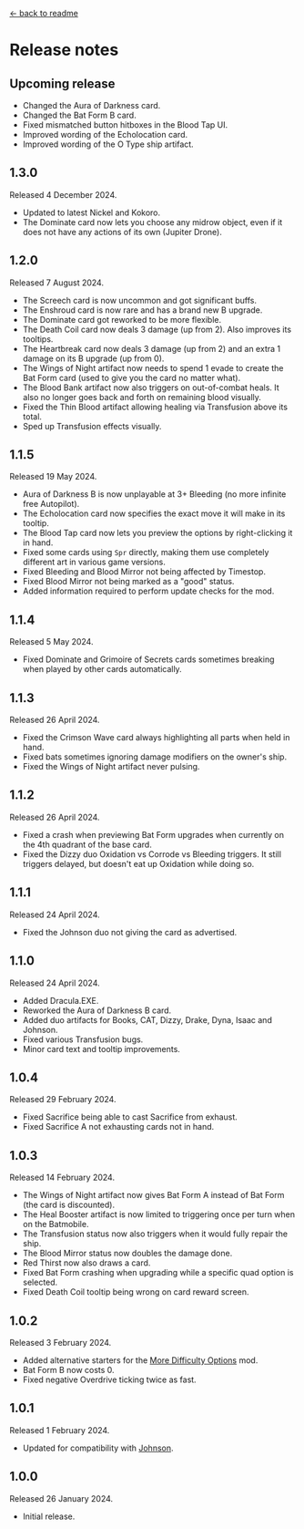 [← back to readme](README.md)

# Release notes

## Upcoming release

* Changed the Aura of Darkness card.
* Changed the Bat Form B card.
* Fixed mismatched button hitboxes in the Blood Tap UI.
* Improved wording of the Echolocation card.
* Improved wording of the O Type ship artifact.

## 1.3.0
Released 4 December 2024.

* Updated to latest Nickel and Kokoro.
* The Dominate card now lets you choose any midrow object, even if it does not have any actions of its own (Jupiter Drone).

## 1.2.0
Released 7 August 2024.

* The Screech card is now uncommon and got significant buffs.
* The Enshroud card is now rare and has a brand new B upgrade.
* The Dominate card got reworked to be more flexible.
* The Death Coil card now deals 3 damage (up from 2). Also improves its tooltips.
* The Heartbreak card now deals 3 damage (up from 2) and an extra 1 damage on its B upgrade (up from 0).
* The Wings of Night artifact now needs to spend 1 evade to create the Bat Form card (used to give you the card no matter what).
* The Blood Bank artifact now also triggers on out-of-combat heals. It also no longer goes back and forth on remaining blood visually.
* Fixed the Thin Blood artifact allowing healing via Transfusion above its total.
* Sped up Transfusion effects visually.

## 1.1.5
Released 19 May 2024.

* Aura of Darkness B is now unplayable at 3+ Bleeding (no more infinite free Autopilot).
* The Echolocation card now specifies the exact move it will make in its tooltip.
* The Blood Tap card now lets you preview the options by right-clicking it in hand.
* Fixed some cards using `Spr` directly, making them use completely different art in various game versions.
* Fixed Bleeding and Blood Mirror not being affected by Timestop.
* Fixed Blood Mirror not being marked as a "good" status.
* Added information required to perform update checks for the mod.

## 1.1.4
Released 5 May 2024.

* Fixed Dominate and Grimoire of Secrets cards sometimes breaking when played by other cards automatically.

## 1.1.3
Released 26 April 2024.

* Fixed the Crimson Wave card always highlighting all parts when held in hand.
* Fixed bats sometimes ignoring damage modifiers on the owner's ship.
* Fixed the Wings of Night artifact never pulsing.

## 1.1.2
Released 26 April 2024.

* Fixed a crash when previewing Bat Form upgrades when currently on the 4th quadrant of the base card.
* Fixed the Dizzy duo Oxidation vs Corrode vs Bleeding triggers. It still triggers delayed, but doesn't eat up Oxidation while doing so.

## 1.1.1
Released 24 April 2024.

* Fixed the Johnson duo not giving the card as advertised.

## 1.1.0
Released 24 April 2024.

* Added Dracula.EXE.
* Reworked the Aura of Darkness B card.
* Added duo artifacts for Books, CAT, Dizzy, Drake, Dyna, Isaac and Johnson.
* Fixed various Transfusion bugs.
* Minor card text and tooltip improvements.

## 1.0.4
Released 29 February 2024.

* Fixed Sacrifice being able to cast Sacrifice from exhaust.
* Fixed Sacrifice A not exhausting cards not in hand.

## 1.0.3
Released 14 February 2024.

* The Wings of Night artifact now gives Bat Form A instead of Bat Form (the card is discounted).
* The Heal Booster artifact is now limited to triggering once per turn when on the Batmobile.
* The Transfusion status now also triggers when it would fully repair the ship.
* The Blood Mirror status now doubles the damage done.
* Red Thirst now also draws a card.
* Fixed Bat Form crashing when upgrading while a specific quad option is selected.
* Fixed Death Coil tooltip being wrong on card reward screen.

## 1.0.2
Released 3 February 2024.

* Added alternative starters for the [More Difficulty Options](https://github.com/TheJazMaster/MoreDifficulties) mod.
* Bat Form B now costs 0.
* Fixed negative Overdrive ticking twice as fast.

## 1.0.1
Released 1 February 2024.

* Updated for compatibility with [Johnson](https://github.com/Shockah/Cobalt-Core-Mods/tree/master/Johnson).

## 1.0.0
Released 26 January 2024.

* Initial release.
